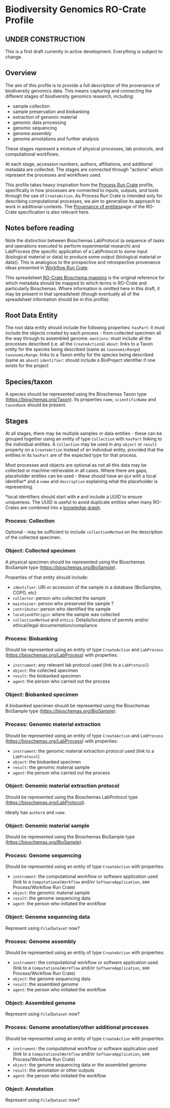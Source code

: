 # Biodiversity Genomics RO-Crate Profile

## UNDER CONSTRUCTION

This is a first draft currently in active development. Everything is subject to change.

## Overview

The aim of this profile is to provide a full description of the provenance of biodiversity genomics data. This means capturing and connecting the different stages of biodiversity genomics research, including:
* sample collection
* sample preservation and biobanking
* extraction of genomic material
* genomic data processing
* genomic sequencing
* genome assembly
* genome annotations and further analysis

These stages represent a mixture of physical processes, lab protocols, and computational workflows.

At each stage, accession numbers, authors, affiliations, and additional metadata are collected. The stages are connected through "actions" which represent the processes and workflows used.

This profile takes heavy inspiration from the [Process Run Crate](https://www.researchobject.org/workflow-run-crate/profiles/process_run_crate/) profile, specifically in how processes are connected to inputs, outputs, and tools through the use of `CreateAction`. As Process Run Crate is intended only for describing computational processes, we aim to generalize its approach to work in additional contexts. The [Provenance of entities](https://www.researchobject.org/ro-crate/specification/1.2/provenance.html)page of the RO-Crate specification is also relevant here.

## Notes before reading

Note the distinction between Bioschemas LabProtocol (a sequence of tasks and operations executed to perform experimental research) and LabProcess (the specific application of a LabProtocol to some input (biological material or data) to produce some output (biological material or data)). This is analogous to the prospective and retrospective provenance ideas presented in [Workflow Run Crate](https://www.researchobject.org/workflow-run-crate/profiles/workflow_run_crate/).

This spreadsheet [RO-Crate Bioschema mapping](https://docs.google.com/spreadsheets/d/1l33cmZC7SYsbD2JhxZ-XmW5MrwW7bdiBg3tQONWUc1w/edit?gid=1705586496#gid=1705586496) is the original reference for which metadata should be mapped to which terms in RO-Crate and particularly Bioschemas. Where information is omitted here in this draft, it may be present in that spreadsheet (though eventually all of the spreadsheet information should be in this profile).

## Root Data Entity

The root data entity should include the following properties:
`hasPart`: it must include the objects created by each process - from collected specimen all the way through to assembled genome.
`mentions`: must include all the processes described (i.e. all the `CreateAction`s)
`about`: links to a Taxon entity for the species being described (same as `taxonomicRange`)
`taxonomicRange`: links to a Taxon entity for the species being described (same as `about`)
`identifier`: should include a BioProject identifier if one exists for the project

## Species/taxon

A species should be represented using the Bioschemas Taxon type (https://bioschemas.org/Taxon). Its properties `name`, `scientificName` and `taxonRank` should be present.

## Stages

At all stages, there may be multiple samples or data entities - these can be grouped together using an entity of type `Collection` with `hasPart` linking to the individual entities. A `Collection` may be used in any `object` or `result` property on a `CreateAction` instead of an individual entity, provided that the entities in its `hasPart` are of the expected type for that process.

Most processes and objects are optional as not all this data may be collected or machine-retrievable in all cases. Where there are gaps, placeholder entities can be used - these should have an `@id` with a local identifier* and a `name` and `description` explaining what the placeholder is representing. 

*local identifiers should start with `#` and include a UUID to ensure uniqueness. The UUID is useful to avoid duplicate entities when many RO-Crates are combined into a [knowledge graph](https://en.wikipedia.org/wiki/Knowledge_graph).

### Process: Collection

Optional - may be sufficient to include `collectionMethod` on the description of the collected specimen.

### Object: Collected specimen

A physical specimen should be represented using the Bioschemas BioSample type (https://bioschemas.org/BioSample).

Properties of that entity should include:
* `identifier`: URI or accession of the sample in a database (BioSamples, COPO, etc)
* `collector`: person who collected the sample
* `maintainer`: person who preserved the sample ?
* `contributor`: person who identified the sample
* `locationOfOrigin`: where the sample was collected
* `collectionMethod` and `ethics`: Details/locations of permits and/or ethical/legal documentation/compliance

### Process: Biobanking

Should be represented using an entity of type `CreateAction` and `LabProcess` (https://bioschemas.org/LabProcess) with properties:
* `instrument`: any relevant lab protocol used (link to a `LabProtocol`)
* `object`: the collected specimen
* `result`: the biobanked specimen
* `agent`: the person who carried out the process

### Object: Biobanked specimen

A biobanked specimen should be represented using the Bioschemas BioSample type (https://bioschemas.org/BioSample).

### Process: Genomic material extraction

Should be represented using an entity of type `CreateAction` and `LabProcess` (https://bioschemas.org/LabProcess) with properties:
* `instrument`: the genomic material extraction protocol used (link to a `LabProtocol`)
* `object`: the biobanked specimen
* `result`: the genomic material sample
* `agent`: the person who carried out the process

### Object: Genomic material extraction protocol

Should be represented using the Bioschemas LabProtocol type (https://bioschemas.org/LabProtocol).

Ideally has `author`s and `name`.

### Object: Genomic material sample

Should be represented using the Bioschemas BioSample type (https://bioschemas.org/BioSample).

### Process: Genome sequencing

Should be represented using an entity of type `CreateAction` with properties:
* `instrument`: the computational workflow or software application used (link to a `ComputationalWorkflow` and/or `SoftwareApplication`, see Process/Workflow Run Crate)
* `object`: the genomic material sample
* `result`: the genome sequencing data
* `agent`: the person who initiated the workflow

### Object: Genome sequencing data

Represent using `File`/`Dataset` now?

### Process: Genome assembly

Should be represented using an entity of type `CreateAction` with properties:
* `instrument`: the computational workflow or software application used (link to a `ComputationalWorkflow` and/or `SoftwareApplication`, see Process/Workflow Run Crate)
* `object`: the genome sequencing data
* `result`: the assembled genome
* `agent`: the person who initiated the workflow

### Object: Assembled genome

Represent using `File`/`Dataset` now?

### Process: Genome annotation/other additional processes

Should be represented using an entity of type `CreateAction` with properties:
* `instrument`: the computational workflow or software application used (link to a `ComputationalWorkflow` and/or `SoftwareApplication`, see Process/Workflow Run Crate)
* `object`: the genome sequencing data or the assembled genome
* `result`: the annotation or other outputs
* `agent`: the person who initiated the workflow

### Object: Annotation

Represent using `File`/`Dataset` now?
